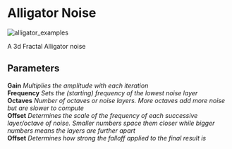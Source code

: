 # Alligator Noise

![alligator_examples](https://user-images.githubusercontent.com/18196695/161399015-a26de74d-4a0f-4bbe-847d-e8da2d4fed96.jpg)

A 3d Fractal Alligator noise

## Parameters

**Gain** *Multiplies the amplitude with each iteration*<br />
**Frequency** *Sets the (starting) frequency of the lowest noise layer*<br />
**Octaves** *Number of octaves or noise layers. More octaves add more noise but are slower to compute*<br />
**Offset** *Determines the scale of the frequency of each successive layer/octave of noise. Smaller numbers space them closer while bigger numbers means the layers are further apart*<br />
**Offset** *Determines how strong the falloff applied to the final result is*<br />
